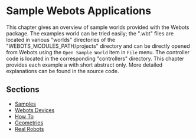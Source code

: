 # Sample Webots Applications

This chapter gives an overview of sample worlds provided with the Webots
package. The examples world can be tried easily; the ".wbt" files are located in
various "worlds" directories of the "WEBOTS\_MODULES\_PATH/projects" directory
and can be directly opened from Webots using the `Open Sample World` item in
`File` menu. The controller code is located in the corresponding "controllers"
directory. This chapter provides each example a with short abstract only. More
detailed explanations can be found in the source code.

## Sections
- [Samples](samples.md)
- [Webots Devices](webots-devices.md)
- [How To](how-to.md)
- [Geometries](geometries.md)
- [Real Robots](real-robots.md)
